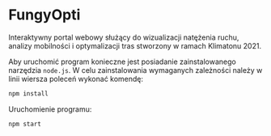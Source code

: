 # FungyOpti

Interaktywny portal webowy służący do wizualizacji natężenia ruchu, analizy mobilności i optymalizacji tras stworzony w ramach Klimatonu 2021.

Aby uruchomić program konieczne jest posiadanie zainstalowanego narzędzia `node.js`. W celu zainstalowania wymaganych zależności należy w linii wiersza poleceń wykonać komendę:
```bash
npm install
```
Uruchomienie programu:
```bash
npm start
```



